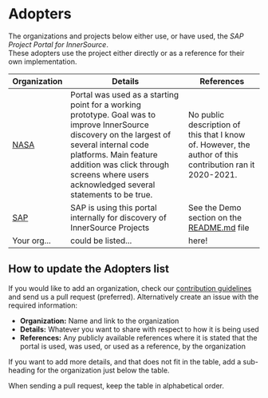 # Adopters

The organizations and projects below either use, or have used, the _SAP Project Portal for InnerSource_.  
These adopters use the project either directly or as a reference for their own implementation.

| Organization | Details                                                                   | References                                                |
| ------------ | ------------------------------------------------------------------------- | --------------------------------------------------------- |
| [NASA](https://github.com/nasa)  | Portal was used as a starting point for a working prototype. Goal was to improve InnerSource discovery on the largest of several internal code platforms. Main feature addition was click through screens where users acknowledged several statements to be true. | No public description of this that I know of. However, the author of this contribution ran it 2020-2021. |
| [SAP][sap]   | SAP is using this portal internally for discovery of InnerSource Projects | See the Demo section on the [README.md](./README.md) file |
| Your org...  | could be listed...                                                        | here!                                                     |

[sap]: https://www.sap.com/

## How to update the Adopters list

If you would like to add an organization, check our [contribution guidelines](./CONTRIBUTING.md) and send us a pull request (preferred). Alternatively create an issue with the required information:

* **Organization:** Name and link to the organization
* **Details:** Whatever you want to share with respect to how it is being used
* **References:** Any publicly available references where it is stated that the portal is used, was used, or used as a reference, by the organization

If you want to add more details, and that does not fit in the table, add a sub-heading for the organization just below the table.

When sending a pull request, keep the table in alphabetical order.
